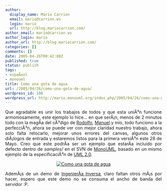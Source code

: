 ```yaml
---
author:
  display_name: Mario Carrion
  email: mario@carrion.ws
  login: mario
  url: http://blog.mariocarrion.com/
author_email: mario@carrion.ws
author_login: mario
author_url: http://blog.mariocarrion.com/
categories: []
comments: []
date: 2005-04-26T00:42:00Z
published: true
status: publish
tags:
- espaÃ±ol
- monouml
title: Como una gota de agua
url: /2005/04/26/como-una-gota-de-agua/
wordpress_id: 108
wordpress_url: http://mario.monouml.org/index.php/2005/04/26/como-una-gota-de-agua/
---
```


<div style="clear:both;"></div>
<p align="justify">Que agradable es unir los trabajos de todos y que esta uniÃ³n funcione armoniosamente, este ejemplo lo hice... en que serÃ¡n, menos de 2 minutos todo con la magÃ­a del cÃ³digo de <a href="http://rodolfocampero.blogspot.com">Rodolfo</a>, <a href="http://ceronman.blogspot.com">Manuel</a> y mio, todo funciono a la perfecciÃ³n, ahora se puede ver con mejor claridad nuestro trabajo, ahora solo falta retocarlo, mejorar unos errores del canvas, algunos otros diÃ¡logos de entrada y estaremos listos para la primera versiÃ³n este 28 de Mayo. Creo que este podrÃ­a ser un ejemplo que estarÃ­a incluido por defecto dentro de <span style="font-style:italic;">samples/</span> en el SVN de <a href="http://www.monouml.org">MonoUML</a>, basado en un mismo ejemplo de la especificaciÃ³n de <a href="http://www.omg.org/cgi-bin/doc?ptc/2004-10-02">UML 2.0</a>.</p>
<p align="center">
<a href="http://photos7.flickr.com/10983783_9c1ee86921_o.png"><img src="http://photos7.flickr.com/10983783_9c1ee86921_m.jpg" border="0" title="Como una gota de agua" alt="Como una gota de agua"/></a></p>
<p align="justify">AdemÃ¡s de un demo de <a href="http://www.monouml.org/demos/reveng.html">IngenierÃ­a Inversa</a>, claro faltan otros mÃ¡s por hacer, espero que este demo no se consuma el ancho de banda del servidor :P.</p>
<div style="clear:both; padding-bottom: 0.25em;"></div>
